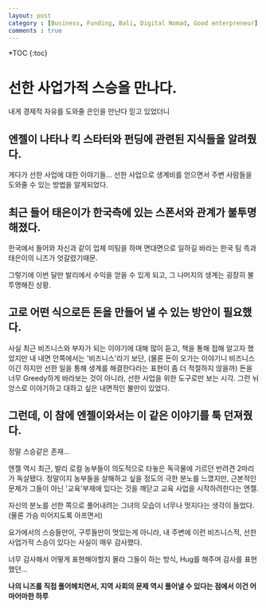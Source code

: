 ```yaml
---
layout: post
category : [Business, Funding, Bali, Digital Nomad, Good enterpreneur]
comments : true
---
```


*TOC
{:toc}

# 선한 사업가적 스승을 만나다.

내게 경제적 자유를 도와줄 은인을 만난다 믿고 있었더니

## 엔젤이 나타나 킥 스타터와 펀딩에 관련된 지식들을 알려줬다.

게다가 선한 사업에 대한 이야기들... 선한 사업으로 생계비를 얻으면서 주변 사람들을 도와줄 수 있는 방법을 알게되었다.

## 최근 들어 태은이가 한국측에 있는 스폰서와 관계가 불투명해졌다.
한국에서 들어와 자신과 같이 업체 미팅을 하며 면대면으로 일하길 바라는 한국 팀 측과 태은이의 니즈가 엇갈렸기때문.

그렇기에 이번 달만 발리에서 수익을 얻을 수 있게 되고, 그 나머지의 생계는 굉장히 불투명해진 상황.

## 고로 어떤 식으로든 돈을 만들어 낼 수 있는 방안이 필요했다.
사실 최근 비즈니스와 부자가 되는 이야기에 대해 많이 듣고, 책을 통해 접해 알고자 했었지만
내 내면 안쪽에서는 '비즈니스'라기 보단, (물론 돈이 오가는 이야기니 비즈니스이긴 하지만 선한 일을 통해 생계를 해결한다라는 표현이 좀 더 적절하지 않을까)
돈을 너무 Greedy하게 바라보는 것이 아니라, 선한 사업을 위한 도구로만 보는 시각. 그런 뉘앙스로 이야기하고 대하고 싶은 내면적인 불만이 있었다.

## 그런데, 이 참에 엔젤이와서는 이 같은 이야기를 툭 던져줬다.
정말 스승같은 존재...

엔젤 역시 최근, 발리 로컬 농부들이 의도적으로 타놓은 독극물에 기르던 반려견 2마리가 독살됐다.
정말이지 농부들을 살해하고 싶을 정도의 극한 분노를 느꼈지만, 근본적인 문제가 그들이 아닌 '교육'부재에 있다는 것을 깨닫고 교육 사업을 시작하려한다는 엔젤.

자신의 분노를 선한 쪽으로 풀어내려는 그녀의 모습이 너무나 멋지다는 생각이 들었다. (물론 가슴 미어지도록 아프면서)

요가에서의 스승들만이, 구루들만이 멋있는게 아니라, 내 주변에 이런 비즈니스적, 선한 사업가적 스승이 있다는 사실이 매우 감사했다.

너무 감사해서 어떻게 표현해야할지 몰라
그들이 하는 방식, Hug를 해주며 감사를 표현했던...

**나의 니즈를 직접 풀어헤치면서, 지역 사회의 문제 역시 풀어낼 수 있다는 점에서 이건 어마어마한 하루**
